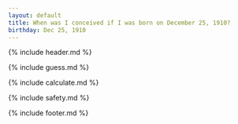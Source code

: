 ```yaml
---
layout: default
title: When was I conceived if I was born on December 25, 1910?
birthday: Dec 25, 1910
---
```


{% include header.md %}

{% include guess.md %}

{% include calculate.md %}

{% include safety.md %}

{% include footer.md %}



